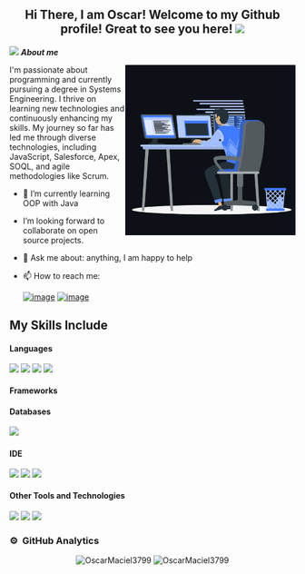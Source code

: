 <h2 align="center"> Hi There, I am Oscar! Welcome to my Github profile! Great to see you here! <img src="https://github.com/abdoachhoubi/abdoachhoubi/blob/main/gifs/Hi.gif" width="30"/></h2>

<img src="https://github.com/7oSkaaa/7oSkaaa/blob/main/Images/about_me.gif?raw=true" width="50px">&nbsp;***About me***  


<img align="right" width=300px src="https://raw.githubusercontent.com/SubhadeepZilong/SubhadeepZilong/main/icons/animation_500_kxa883sd.gif" alt="SubhadeepZilong" />
I'm passionate about programming and currently pursuing a degree in Systems Engineering. I thrive on learning new technologies and continuously enhancing my skills.
My journey so far has led me through diverse technologies, including JavaScript, Salesforce, Apex, SOQL, and agile methodologies like Scrum. 

- 🌱 I’m currently learning OOP with Java
- I’m looking forward to collaborate on open source projects.
- 💬 Ask me about: anything, I am happy to help
- 📫 How to reach me:

  [![image](https://img.shields.io/badge/LinkedIn-0077B5?style=for-the-badge&logo=linkedin&logoColor=white)](https://www.linkedin.com/in/oscarmaciel96/)
  [![image](https://img.shields.io/badge/Gmail-D14836?style=for-the-badge&logo=gmail&logoColor=white)](mailto:oscarfranciscomaciel@gmail.com)


## My Skills Include

<h4> Languages </h4>
<span> 
  <img src="https://img.shields.io/badge/HTML5-E34F26?style=for-the-badge&logo=html5&logoColor=white">
  <img src="https://img.shields.io/badge/CSS3-1572B6?style=for-the-badge&logo=css3&logoColor=white">
  <img src="https://img.shields.io/badge/JavaScript-F7DF1E?style=for-the-badge&logo=javascript&logoColor=black">
  <img src="https://img.shields.io/badge/Java-ED8B00?style=for-the-badge&logo=java&logoColor=white">
</span>

<h4> Frameworks </h4>
<span>
</span>

<h4> Databases </h4>
<span>
  <img src="https://img.shields.io/badge/MySQL-00000F?style=for-the-badge&logo=mysql&logoColor=white">
</span>

<h4> IDE </h4>
<span>
  <img src="https://img.shields.io/badge/Visual_Studio_Code-0078D4?style=for-the-badge&logo=visual%20studio%20code&logoColor=white">
  <img src="https://img.shields.io/badge/IntelliJIDEA-000000.svg?style=for-the-badge&logo=intellij-idea&logoColor=white">
  <img src="https://img.shields.io/badge/NetBeansIDE-1B6AC6.svg?style=for-the-badge&logo=apache-netbeans-ide&logoColor=white">
</span>


<h4> Other Tools and Technologies </h4>
<span>
  <img src="https://img.shields.io/badge/Git-F05032?style=for-the-badge&logo=git&logoColor=white">
  <img src="https://img.shields.io/badge/jira-%230A0FFF.svg?style=for-the-badge&logo=jira&logoColor=white">
  <img src="https://img.shields.io/badge/Trello-%23026AA7.svg?style=for-the-badge&logo=Trello&logoColor=white">
</span>

### ⚙️ &nbsp;GitHub Analytics

<div align="center">
    <img height="150em" src="https://github-readme-stats.vercel.app/api?username=OscarMaciel3799&show_icons=true&theme=algolia&locale=en&hide_border=true" alt="OscarMaciel3799" />
    <img height="150em" src="https://github-readme-stats.vercel.app/api/top-langs?username=OscarMaciel3799&show_icons=true&theme=algolia&layout=compact&hide_border=true" alt="OscarMaciel3799" />

</div>


